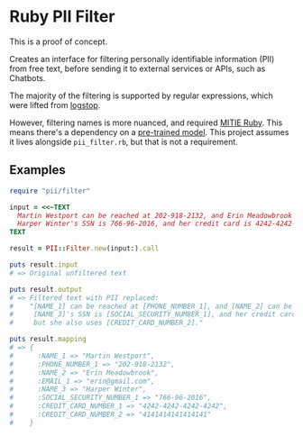 # Ruby PII Filter

This is a proof of concept.

Creates an interface for filtering personally identifiable information (PII)
from free text, before sending it to external services or APIs, such as
Chatbots.

The majority of the filtering is supported by regular expressions, which were
lifted from [logstop][1].

However, filtering names is more nuanced, and required [MITIE Ruby][2]. This
means there's a dependency on a [pre-trained model][3]. This project assumes it
lives alongside `pii_filter.rb`, but that is not a requirement.

## Examples

```ruby
require "pii/filter"

input = <<~TEXT
  Martin Westport can be reached at 202-918-2132, and Erin Meadowbrook can be reached at erin@gmail.com.
  Harper Winter's SSN is 766-96-2016, and her credit card is 4242-4242-4242-4242, but she also uses 4141414141414141.
TEXT

result = PII::Filter.new(input:).call

puts result.input
# => Original unfiltered text

puts result.output
# => Filtered text with PII replaced:
#    "[NAME_1] can be reached at [PHONE_NUMBER_1], and [NAME_2] can be reached at [EMAIL_1].
#     [NAME_3]'s SSN is [SOCIAL_SECURITY_NUMBER_1], and her credit card is [CREDIT_CARD_NUMBER_1],
#     but she also uses [CREDIT_CARD_NUMBER_2]."

puts result.mapping
# => {
#      :NAME_1 => "Martin Westport",
#      :PHONE_NUMBER_1 => "202-918-2132",
#      :NAME_2 => "Erin Meadowbrook",
#      :EMAIL_1 => "erin@gmail.com",
#      :NAME_3 => "Harper Winter",
#      :SOCIAL_SECURITY_NUMBER_1 => "766-96-2016",
#      :CREDIT_CARD_NUMBER_1 => "4242-4242-4242-4242",
#      :CREDIT_CARD_NUMBER_2 => "4141414141414141"
#    }
```

[1]: https://github.com/ankane/logstop/blob/a44fe2d808444f6ad266ae7d3065bce386381619/lib/logstop.rb#L10-L18
[2]: https://github.com/ankane/mitie-ruby
[3]: https://github.com/mit-nlp/MITIE/releases/download/v0.4/MITIE-models-v0.2.tar.bz2
